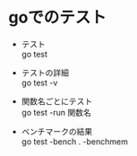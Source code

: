 # goでのテスト

* テスト<br>
go test

* テストの詳細<br>
go test -v

* 関数名ごとにテスト<br>
go test -run 関数名

* ベンチマークの結果<br>
go test -bench . -benchmem

